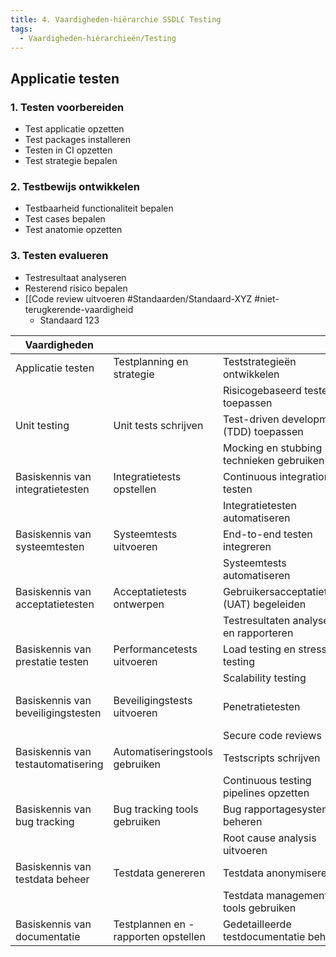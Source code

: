 ```yaml
---
title: 4. Vaardigheden-hiërarchie SSDLC Testing
tags:
  - Vaardigheden-hiërarchieën/Testing
---
```

## Applicatie testen

### 1. Testen voorbereiden
- Test applicatie opzetten
- Test packages installeren
- Testen in CI opzetten
- Test strategie bepalen

### 2. Testbewijs ontwikkelen
- Testbaarheid functionaliteit bepalen
- Test cases bepalen
- Test anatomie opzetten

### 3. Testen evalueren
- Testresultaat analyseren
- Resterend risico bepalen
- [[Code review uitvoeren #Standaarden/Standaard-XYZ #niet-terugkerende-vaardigheid
	- Standaard 123



| Vaardigheden      |                                  |                                   | Standaarden                               |
|-----------------------------------|-------------------------------------------|-------------------------------------------|-------------------------------------------|
| Applicatie testen                 | Testplanning en strategie                  | Teststrategieën ontwikkelen                | ISO/IEC/IEEE 29119                        |
|                                   |                                            | Risicogebaseerd testen toepassen          |                                           |
| Unit testing                      | Unit tests schrijven                       | Test-driven development (TDD) toepassen   | IEEE 829                                  |
|                                   |                                            | Mocking en stubbing technieken gebruiken  |                                           |
| Basiskennis van integratietesten  | Integratietests opstellen                  | Continuous integration testen             |                                           |
|                                   |                                            | Integratietesten automatiseren            |                                           |
| Basiskennis van systeemtesten     | Systeemtests uitvoeren                     | End-to-end testen integreren              |                                           |
|                                   |                                            | Systeemtests automatiseren                |                                           |
| Basiskennis van acceptatietesten  | Acceptatietests ontwerpen                  | Gebruikersacceptatietesten (UAT) begeleiden |                                           |
|                                   |                                            | Testresultaten analyseren en rapporteren  |                                           |
| Basiskennis van prestatie testen  | Performancetests uitvoeren                 | Load testing en stress testing            | ISO/IEC 25010                             |
|                                   |                                            | Scalability testing                       |                                           |
| Basiskennis van beveiligingstesten | Beveiligingstests uitvoeren                | Penetratietesten                          | OWASP, ISO/IEC 27034                      |
|                                   |                                            | Secure code reviews                       |                                           |
| Basiskennis van testautomatisering | Automatiseringstools gebruiken             | Testscripts schrijven                     | Selenium, JUnit, pytest                   |
|                                   |                                            | Continuous testing pipelines opzetten     |                                           |
| Basiskennis van bug tracking      | Bug tracking tools gebruiken               | Bug rapportagesystemen beheren            | ISO/IEC 14764                             |
|                                   |                                            | Root cause analysis uitvoeren             |                                           |
| Basiskennis van testdata beheer   | Testdata genereren                         | Testdata anonymiseren                     | ISO/IEC 29100                             |
|                                   |                                            | Testdata management tools gebruiken       |                                           |
| Basiskennis van documentatie      | Testplannen en -rapporten opstellen        | Gedetailleerde testdocumentatie beheren   | IEEE 829                                  |

